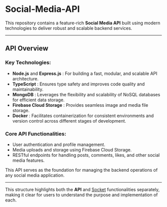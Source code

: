 
# Social-Media-API

This repository contains a feature-rich **Social Media API** built using modern technologies to deliver robust and scalable backend services.

---

## API Overview

### Key Technologies:

* **Node.js** and  **Express.js** : For building a fast, modular, and scalable API architecture.
* **TypeScript** : Ensures type safety and improves code quality and maintainability.
* **MongoDB** : Leverages the flexibility and scalability of NoSQL databases for efficient data storage.
* **Firebase Cloud Storage** : Provides seamless image and media file storage.
* **Docker** : Facilitates containerization for consistent environments and version control across different stages of development.

### Core API Functionalities:

* User authentication and profile management.
* Media uploads and storage using Firebase Cloud Storage.
* RESTful endpoints for handling posts, comments, likes, and other social media features.

This API serves as the foundation for managing the backend operations of any social media application.

---

This structure highlights both the **API** and [Socket](https://github.com/AbdullahM196/social-media-socket) functionalities separately, making it clear for users to understand the purpose and implementation of each.
